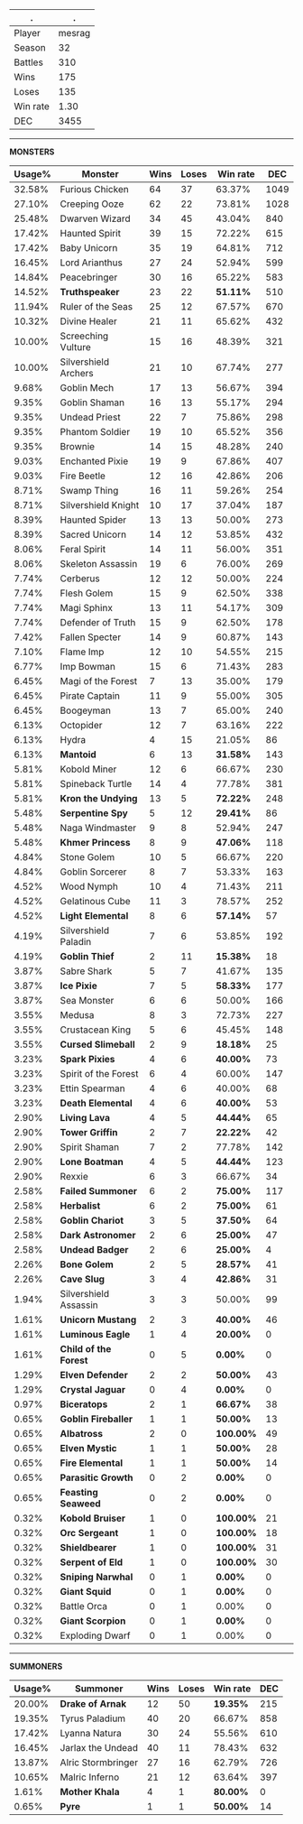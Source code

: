.|.
|-|-
Player|mesrag
Season|32
Battles|310
Wins|175
Loses|135
Win rate|1.30
DEC|3455

---
**MONSTERS**

Usage%|Monster|Wins|Loses|Win rate|DEC|
-|-|-|-|-|-|
32.58%|Furious Chicken|64|37|63.37%|1049|
27.10%|Creeping Ooze|62|22|73.81%|1028|
25.48%|Dwarven Wizard|34|45|43.04%|840|
17.42%|Haunted Spirit|39|15|72.22%|615|
17.42%|Baby Unicorn|35|19|64.81%|712|
16.45%|Lord Arianthus|27|24|52.94%|599|
14.84%|Peacebringer|30|16|65.22%|583|
14.52%|**Truthspeaker**|23|22|**51.11%**|510|
11.94%|Ruler of the Seas|25|12|67.57%|670|
10.32%|Divine Healer|21|11|65.62%|432|
10.00%|Screeching Vulture|15|16|48.39%|321|
10.00%|Silvershield Archers|21|10|67.74%|277|
9.68%|Goblin Mech|17|13|56.67%|394|
9.35%|Goblin Shaman|16|13|55.17%|294|
9.35%|Undead Priest|22|7|75.86%|298|
9.35%|Phantom Soldier|19|10|65.52%|356|
9.35%|Brownie|14|15|48.28%|240|
9.03%|Enchanted Pixie|19|9|67.86%|407|
9.03%|Fire Beetle|12|16|42.86%|206|
8.71%|Swamp Thing|16|11|59.26%|254|
8.71%|Silvershield Knight|10|17|37.04%|187|
8.39%|Haunted Spider|13|13|50.00%|273|
8.39%|Sacred Unicorn|14|12|53.85%|432|
8.06%|Feral Spirit|14|11|56.00%|351|
8.06%|Skeleton Assassin|19|6|76.00%|269|
7.74%|Cerberus|12|12|50.00%|224|
7.74%|Flesh Golem|15|9|62.50%|338|
7.74%|Magi Sphinx|13|11|54.17%|309|
7.74%|Defender of Truth|15|9|62.50%|178|
7.42%|Fallen Specter|14|9|60.87%|143|
7.10%|Flame Imp|12|10|54.55%|215|
6.77%|Imp Bowman|15|6|71.43%|283|
6.45%|Magi of the Forest|7|13|35.00%|179|
6.45%|Pirate Captain|11|9|55.00%|305|
6.45%|Boogeyman|13|7|65.00%|240|
6.13%|Octopider|12|7|63.16%|222|
6.13%|Hydra|4|15|21.05%|86|
6.13%|**Mantoid**|6|13|**31.58%**|143|
5.81%|Kobold Miner|12|6|66.67%|230|
5.81%|Spineback Turtle|14|4|77.78%|381|
5.81%|**Kron the Undying**|13|5|**72.22%**|248|
5.48%|**Serpentine Spy**|5|12|**29.41%**|86|
5.48%|Naga Windmaster|9|8|52.94%|247|
5.48%|**Khmer Princess**|8|9|**47.06%**|118|
4.84%|Stone Golem|10|5|66.67%|220|
4.84%|Goblin Sorcerer|8|7|53.33%|163|
4.52%|Wood Nymph|10|4|71.43%|211|
4.52%|Gelatinous Cube|11|3|78.57%|252|
4.52%|**Light Elemental**|8|6|**57.14%**|57|
4.19%|Silvershield Paladin|7|6|53.85%|192|
4.19%|**Goblin Thief**|2|11|**15.38%**|18|
3.87%|Sabre Shark|5|7|41.67%|135|
3.87%|**Ice Pixie**|7|5|**58.33%**|177|
3.87%|Sea Monster|6|6|50.00%|166|
3.55%|Medusa|8|3|72.73%|227|
3.55%|Crustacean King|5|6|45.45%|148|
3.55%|**Cursed Slimeball**|2|9|**18.18%**|25|
3.23%|**Spark Pixies**|4|6|**40.00%**|73|
3.23%|Spirit of the Forest|6|4|60.00%|147|
3.23%|Ettin Spearman|4|6|40.00%|68|
3.23%|**Death Elemental**|4|6|**40.00%**|53|
2.90%|**Living Lava**|4|5|**44.44%**|65|
2.90%|**Tower Griffin**|2|7|**22.22%**|42|
2.90%|Spirit Shaman|7|2|77.78%|142|
2.90%|**Lone Boatman**|4|5|**44.44%**|123|
2.90%|Rexxie|6|3|66.67%|34|
2.58%|**Failed Summoner**|6|2|**75.00%**|117|
2.58%|**Herbalist**|6|2|**75.00%**|61|
2.58%|**Goblin Chariot**|3|5|**37.50%**|64|
2.58%|**Dark Astronomer**|2|6|**25.00%**|47|
2.58%|**Undead Badger**|2|6|**25.00%**|4|
2.26%|**Bone Golem**|2|5|**28.57%**|41|
2.26%|**Cave Slug**|3|4|**42.86%**|31|
1.94%|Silvershield Assassin|3|3|50.00%|99|
1.61%|**Unicorn Mustang**|2|3|**40.00%**|46|
1.61%|**Luminous Eagle**|1|4|**20.00%**|0|
1.61%|**Child of the Forest**|0|5|**0.00%**|0|
1.29%|**Elven Defender**|2|2|**50.00%**|43|
1.29%|**Crystal Jaguar**|0|4|**0.00%**|0|
0.97%|**Biceratops**|2|1|**66.67%**|38|
0.65%|**Goblin Fireballer**|1|1|**50.00%**|13|
0.65%|**Albatross**|2|0|**100.00%**|49|
0.65%|**Elven Mystic**|1|1|**50.00%**|28|
0.65%|**Fire Elemental**|1|1|**50.00%**|14|
0.65%|**Parasitic Growth**|0|2|**0.00%**|0|
0.65%|**Feasting Seaweed**|0|2|**0.00%**|0|
0.32%|**Kobold Bruiser**|1|0|**100.00%**|21|
0.32%|**Orc Sergeant**|1|0|**100.00%**|18|
0.32%|**Shieldbearer**|1|0|**100.00%**|31|
0.32%|**Serpent of Eld**|1|0|**100.00%**|30|
0.32%|**Sniping Narwhal**|0|1|**0.00%**|0|
0.32%|**Giant Squid**|0|1|**0.00%**|0|
0.32%|Battle Orca|0|1|0.00%|0|
0.32%|**Giant Scorpion**|0|1|**0.00%**|0|
0.32%|Exploding Dwarf|0|1|0.00%|0|

---
**SUMMONERS**

Usage%|Summoner|Wins|Loses|Win rate|DEC|
-|-|-|-|-|-|
20.00%|**Drake of Arnak**|12|50|**19.35%**|215|
19.35%|Tyrus Paladium|40|20|66.67%|858|
17.42%|Lyanna Natura|30|24|55.56%|610|
16.45%|Jarlax the Undead|40|11|78.43%|632|
13.87%|Alric Stormbringer|27|16|62.79%|726|
10.65%|Malric Inferno|21|12|63.64%|397|
1.61%|**Mother Khala**|4|1|**80.00%**|0|
0.65%|**Pyre**|1|1|**50.00%**|14|
